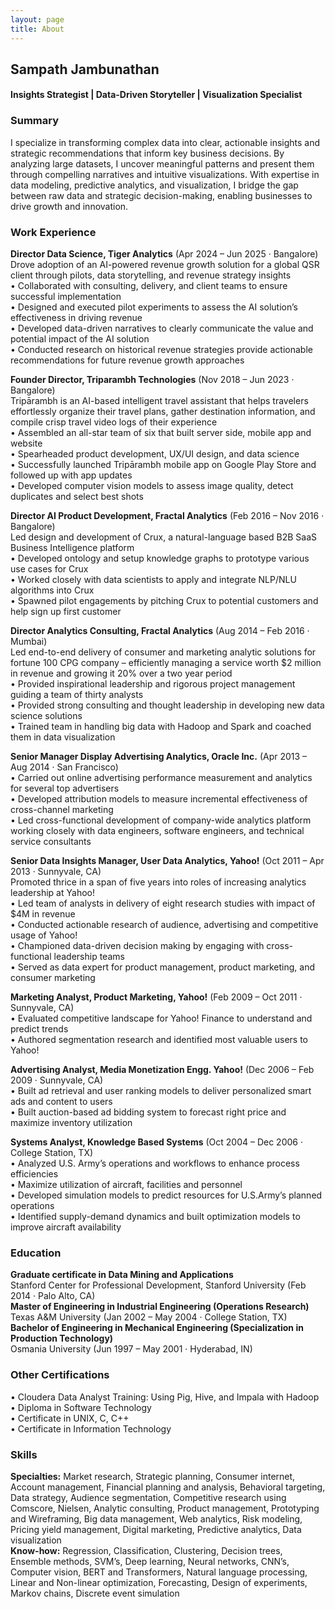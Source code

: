 ```yaml
---
layout: page
title: About
---
```

## Sampath Jambunathan  
#### Insights Strategist | Data-Driven Storyteller | Visualization Specialist  

### Summary  
I specialize in transforming complex data into clear, actionable insights and strategic recommendations that inform key business decisions. By analyzing large datasets, I uncover meaningful patterns and present them through compelling narratives and intuitive visualizations. With expertise in data modeling, predictive analytics, and visualization, I bridge the gap between raw data and strategic decision-making, enabling businesses to drive growth and innovation.  

### Work Experience  
**Director Data Science, Tiger Analytics** (Apr 2024 – Jun 2025 · Bangalore)<br>
Drove adoption of an AI-powered revenue growth solution for a global QSR client through pilots, data storytelling, and revenue strategy insights<br>
• Collaborated with consulting, delivery, and client teams to ensure successful implementation<br>
• Designed and executed pilot experiments to assess the AI solution’s effectiveness in driving revenue<br>
• Developed data-driven narratives to clearly communicate the value and potential impact of the AI solution<br>
• Conducted research on historical revenue strategies provide actionable recommendations for future revenue growth approaches  

**Founder Director, Triparambh Technologies** (Nov 2018 – Jun 2023 · Bangalore)<br>
Tripārambh is an AI-based intelligent travel assistant that helps travelers effortlessly organize their travel plans, gather destination information, and compile crisp travel video logs of their experience<br>
• Assembled an all-star team of six that built server side, mobile app and website<br>
• Spearheaded product development, UX/UI design, and data science<br>
• Successfully launched Tripārambh mobile app on Google Play Store and followed up with app updates<br>
• Developed computer vision models to assess image quality, detect duplicates and select best shots  

**Director AI Product Development, Fractal Analytics** (Feb 2016 – Nov 2016 · Bangalore)<br>
Led design and development of Crux, a natural-language based B2B SaaS Business Intelligence platform<br>
• Developed ontology and setup knowledge graphs to prototype various use cases for Crux<br>
• Worked closely with data scientists to apply and integrate NLP/NLU algorithms into Crux<br>
• Spawned pilot engagements by pitching Crux to potential customers and help sign up first customer  

**Director Analytics Consulting, Fractal Analytics** (Aug 2014 – Feb 2016 · Mumbai)<br>
Led end-to-end delivery of consumer and marketing analytic solutions for fortune 100 CPG company – efficiently managing a service worth $2 million in revenue and growing it 20% over a two year period<br>
• Provided inspirational leadership and rigorous project management guiding a team of thirty analysts<br>
• Provided strong consulting and thought leadership in developing new data science solutions<br>
• Trained team in handling big data with Hadoop and Spark and coached them in data visualization  

**Senior Manager Display Advertising Analytics, Oracle Inc.** (Apr 2013 – Aug 2014 · San Francisco)<br>
• Carried out online advertising performance measurement and analytics for several top advertisers<br>
• Developed attribution models to measure incremental effectiveness of cross-channel marketing<br>
• Led cross-functional development of company-wide analytics platform working closely with data engineers, software engineers, and technical service consultants  

**Senior Data Insights Manager, User Data Analytics, Yahoo!** (Oct 2011 – Apr 2013 · Sunnyvale, CA)<br>
Promoted thrice in a span of five years into roles of increasing analytics leadership at Yahoo!<br>
• Led team of analysts in delivery of eight research studies with impact of $4M in revenue<br>
• Conducted actionable research of audience, advertising and competitive usage of Yahoo!<br>
• Championed data-driven decision making by engaging with cross-functional leadership teams<br>
• Served as data expert for product management, product marketing, and consumer marketing  

**Marketing Analyst, Product Marketing, Yahoo!** (Feb 2009 – Oct 2011 · Sunnyvale, CA)<br>
• Evaluated competitive landscape for Yahoo! Finance to understand and predict trends<br>
• Authored segmentation research and identified most valuable users to Yahoo!  

**Advertising Analyst, Media Monetization Engg. Yahoo!** (Dec 2006 – Feb 2009 · Sunnyvale, CA)<br>
• Built ad retrieval and user ranking models to deliver personalized smart ads and content to users<br>
• Built auction-based ad bidding system to forecast right price and maximize inventory utilization  

**Systems Analyst, Knowledge Based Systems** (Oct 2004 – Dec 2006 · College Station, TX)<br>
• Analyzed U.S. Army’s operations and workflows to enhance process efficiencies<br>
• Maximize utilization of aircraft, facilities and personnel<br>
• Developed simulation models to predict resources for U.S.Army’s planned operations<br>
• Identified supply-demand dynamics and built optimization models to improve aircraft availability  

### Education  
**Graduate certificate in Data Mining and Applications**<br> Stanford Center for Professional Development, Stanford University (Feb 2014 · Palo Alto, CA)  
**Master of Engineering in Industrial Engineering (Operations Research)**<br> Texas A&M University (Jan 2002 – May 2004 · College Station, TX)  
**Bachelor of Engineering in Mechanical Engineering (Specialization in Production Technology)**<br> Osmania University (Jun 1997 – May 2001 · Hyderabad, IN)  

### Other Certifications  
• Cloudera Data Analyst Training: Using Pig, Hive, and Impala with Hadoop <br>
• Diploma in Software Technology <br>
• Certificate in UNIX, C, C++ <br>
• Certificate in Information Technology  

### Skills  
**Specialties:** Market research, Strategic planning, Consumer internet, Account management, Financial planning and analysis, Behavioral targeting, Data strategy, Audience segmentation, Competitive research using Comscore, Nielsen, Analytic consulting, Product management, Prototyping and Wireframing, Big data management, Web analytics, Risk modeling, Pricing yield management, Digital marketing, Predictive analytics, Data visualization  
**Know-how:** Regression, Classification, Clustering, Decision trees, Ensemble methods, SVM’s, Deep learning, Neural networks, CNN’s, Computer vision, BERT and Transformers, Natural language processing, Linear and Non-linear optimization, Forecasting, Design of experiments, Markov chains, Discrete event simulation  
